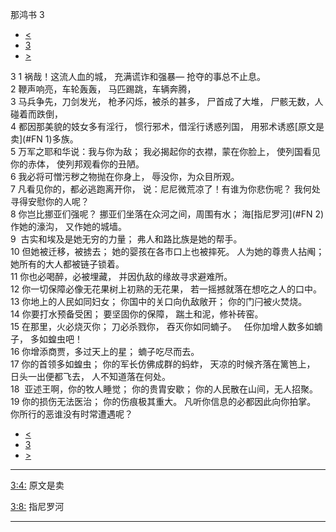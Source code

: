 ﻿





 那鸿书 3




* [<](bible/NAM02.md)
* [3](bible/NAM.md)
* [>](bible/HAB01.md)



 
3 
1 祸哉！这流人血的城， 充满谎诈和强暴— 抢夺的事总不止息。  
2 鞭声响亮，车轮轰轰， 马匹踢跳，车辆奔腾，  
3 马兵争先，刀剑发光， 枪矛闪烁，被杀的甚多， 尸首成了大堆， 尸骸无数，人碰着而跌倒，  
4 都因那美貌的妓女多有淫行， 惯行邪术，借淫行诱惑列国， 用邪术诱惑[原文是卖](#FN
1)多族。     
5 万军之耶和华说：我与你为敌； 我必揭起你的衣襟，蒙在你脸上， 使列国看见你的赤体， 使列邦观看你的丑陋。  
6 我必将可憎污秽之物抛在你身上， 辱没你，为众目所观。  
7 凡看见你的，都必逃跑离开你， 说：尼尼微荒凉了！有谁为你悲伤呢？ 我何处寻得安慰你的人呢？     
8 你岂比挪亚们强呢？ 挪亚们坐落在众河之间，周围有水； 海[指尼罗河](#FN
2)作她的濠沟， 又作她的城墙。     
9  古实和埃及是她无穷的力量； 弗人和路比族是她的帮手。     
10 但她被迁移，被掳去； 她的婴孩在各市口上也被摔死。 人为她的尊贵人拈阄； 她所有的大人都被链子锁着。     
11 你也必喝醉，必被埋藏， 并因仇敌的缘故寻求避难所。  
12 你一切保障必像无花果树上初熟的无花果， 若一摇撼就落在想吃之人的口中。  
13 你地上的人民如同妇女； 你国中的关口向仇敌敞开； 你的门闩被火焚烧。     
14 你要打水预备受困； 要坚固你的保障， 踹土和泥，修补砖窑。  
15 在那里，火必烧灭你； 刀必杀戮你， 吞灭你如同蝻子。    任你加增人数多如蝻子， 多如蝗虫吧！  
16 你增添商贾，多过天上的星； 蝻子吃尽而去。  
17 你的首领多如蝗虫； 你的军长仿佛成群的蚂蚱， 天凉的时候齐落在篱笆上， 日头一出便都飞去， 人不知道落在何处。     
18  亚述王啊，你的牧人睡觉； 你的贵胄安歇； 你的人民散在山间，无人招聚。  
19 你的损伤无法医治； 你的伤痕极其重大。 凡听你信息的必都因此向你拍掌。 你所行的恶谁没有时常遭遇呢？ 
* [<](bible/NAM02.md)
* [3](bible/NAM.md)
* [>](bible/HAB01.md)





---


[3:4:](#V4)
原文是卖


[3:8:](#V8)
指尼罗河




---









